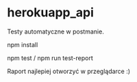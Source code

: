 # herokuapp_api

Testy automatyczne w postmanie.

npm install

npm test / npm run test-report


Raport najlepiej otworzyć w przeglądarce :)
